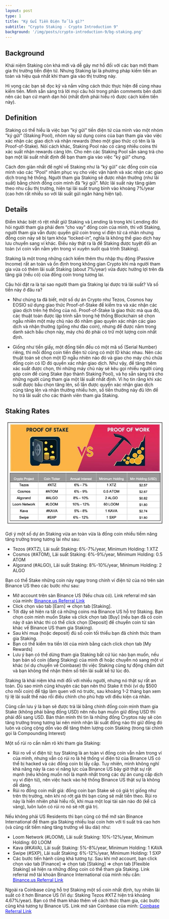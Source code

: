 ```yaml
---
layout: post
type: 1
title: "Ký Gửi Tiền Điện Tử là gì?"
subtitle: "Crypto Staking - Crypto Introduction 9"
background: '/img/posts/crypto-introduction-9/bg-staking.png'
---
```


## Background

Khái niệm Staking còn khá mới và dễ gây mơ hồ đối với các bạn mới tham gia thị trường tiền điện tử. Nhưng Staking lại là phương pháp kiếm tiền an toàn và hiệu quả nhất khi tham gia vào thị trường này.

Hi vọng các bạn sẽ đọc kỹ và nắm vững cách thức thực hiện để cùng nhau kiếm tiền. Mình sẵn sàng trả lời mọi câu hỏi trong phần comments bên dưới nên các bạn cứ mạnh dạn hỏi (nhất định phải hiểu rõ được cách kiếm tiền này).

## Definition

Staking có thể hiểu là việc bạn "ký gửi" tiền điện tử của mình vào một nhóm "ký gửi" (Staking Pool), nhóm này sử dụng coins của bạn tham gia vào việc xác nhận các giao dịch và nhận rewards (theo một giao thức có tên là là Proof-of-Stake). Nói cách khác, Staking Pool nào có càng nhiều coins thì xác suất nhận rewards càng lớn. Cho nên các Staking Pool sẵn sàng trả cho bạn một lãi suất nhất định để bạn tham gia vào việc "ký gửi" chung.

Cách đơn giản nhất để nghĩ về Staking như là “ký gửi” các đồng coin của mình vào các “Pool" nhằm phục vụ cho việc vận hành và xác nhận các giao dịch trong hệ thống. Người tham gia Staking sẽ được nhận thưởng (như lãi suất) bằng chính đồng coin mình đã “ký gửi”. Mức lãi suất này tăng giảm theo nhu cầu thị trường, hiện tại lãi suất trung bình vào khoảng 7%/year (cao hơn rất nhiều so với lãi suất gửi ngân hàng hiện tại).

## Details

Điểm khác biệt rõ rệt nhất giữ Staking và Lending là trong khi Lending đòi hỏi người tham gia phải đem “cho vay" đồng coin của mình, thì với Staking, người tham gia vẫn được quyền giữ coin trong ví điện tử cá nhân nhưng đồng coin này sẽ bị tạm khóa “locked-in”, nghĩa là không thể giao dịch hay lưu chuyển sang ví khác. Điều này thật ra là để Staking được tuyệt đối an toàn (vì coin vẫn nằm yên trong ví xuyên suốt quá trình Staking).

Staking là một trong những cách kiếm thêm thu nhập thụ động (Passive Income) rất an toàn và ổn định trong không gian Crypto khi mà người tham gia vừa có thêm lãi suất Staking (about 7%/year) vừa được hưởng lợi trên đà tăng giá (nếu có) của đồng coin trong tương lai.

Câu hỏi đặt ra là tại sao người tham gia Staking lại được trả lãi suất? Và số tiền này ở đâu ra?

- Như chúng ta đã biết, một số dự án Crypto như Tezos, Cosmos hay EOSIO sử dụng giao thức Proof-of-Stake để kiểm tra và xác nhận các giao dịch trên hệ thống của nó. Proof-of-Stake là giao thức mà qua đó, các thuật toán được lập trình sẵn trong hệ thống Blockchain sẽ chọn ngẫu nhiên một máy chủ nào đó nhằm giao quyền xác nhận các giao dịch và nhận thưởng (giống như đào coin), nhưng để được nằm trong danh sách bầu chọn này, máy chủ đó phải có trữ một lượng coin nhất định.

- Giống như tiền giấy, một đồng tiền đều có một mã số (Serial Number) riêng, thì mỗi đồng coin tiền điện tử cũng có một ID khác nhau. Nên các thuật toán sẽ chọn một ID ngẫu nhiên nào đó và giao cho máy chủ chứa đồng coin có ID đó quyền xác nhận giao dịch. Như vậy, để tăng thêm xác suất được chọn, thì những máy chủ này sẽ kêu gọi nhiều người cùng góp coin để cùng Stake (tạo thành Staking Pool), và họ sẵn sàng trả cho những người cùng tham gia một lãi suất nhất định. Vì họ tin rằng khi xác suất được bầu chọn tăng lên, số lần được quyền xác nhận giao dịch cũng tăng lên và nhận thưởng nhiều hơn, số tiền thưởng này đủ lớn để họ trả lãi suất cho các thành viên tham gia Staking.

## Staking Rates
![crypto-introduction-9](/img/posts/crypto-introduction-9/info-staking.png)

Gợi ý một số dự án Staking vừa an toàn vừa là đồng coin nhiều tiềm năng tăng trưởng trong tương lai như sau:

- Tezos (#XTZ), Lãi suất Staking: 6%-7%/year, Minimum Holding: 1 XTZ
- Cosmos (#ATOM), Lãi suất Staking: 6%-9%/year, Minimum Holding: 0.5 ATOM
- Algorand (#ALGO), Lãi suất Staking: 8%-10%/year, Minimum Holding: 2 ALGO

Bạn có thể Stake những coin này ngay trong chính ví điện tử của nó trên sàn Binance US theo các bước như sau:
- Mở account trên sàn Binance US (Nếu chưa có). Link referral mở sàn của mình: [<span style="color:blue"> Binance.us Referral Link</span>](https://accounts.binance.us/en/register?ref=35337845)
- Click chọn vào tab [Earn] => chọn tab [Staking].
- Tới đây sẽ hiện ra tất cả những coins mà Binance US hỗ trợ Staking. Bạn chọn coin mình muốn Stake và click chọn tab [Buy] (nếu bạn đã có coin này ở sàn khác thì có thể click chọn [Deposit] để chuyển coin từ sàn khác về Binance US tham gia Staking).
- Sau khi mua (hoặc deposit) đủ số coin tối thiểu bạn đã chính thức tham gia Staking.
- Bạn có thể kiểm tra tiền lời của mình bằng cách click chọn tab [My Rewards]
- Lưu ý bạn có thể dừng tham gia Staking bất cứ lúc nào bạn muốn, nếu bạn bán số coin (đang Staking) của mình đi hoặc chuyển nó sang một ví khác (ví dụ chuyển về Coinbase) thì việc Staking cũng tự động chấm dứt và bạn không thể nhận thêm số tiền lãi suất kể từ lúc đó.

Staking là khái niệm khá mới đối với nhiều người, nhưng nó thật sự rất an toàn. Dù sao mình cũng khuyên các bạn nên thử Stake ít thôi (ví dụ $500 cho mỗi coin) để tập làm quen với nó trước, sau khoảng 1-2 tháng bạn xem tỷ lệ lãi suất thế nào rồi điều chỉnh cho phù hợp với điều kiện cá nhân.

Cũng cần lưu ý là bạn sẽ được trả lãi bằng chính đồng coin mình tham gia Stake (không phải bằng đồng USD) nên nếu bạn muốn giữ đồng USD thì phải đổi sang USD. Bản thân mình thì tin là những đồng Cryptos này sẽ còn tăng trưởng trong tương lai nên mình nhận lãi suất đồng nào thì giữ đồng đó luôn và cũng cộng dồn vào để tăng thêm lượng coin Staking (trong tài chính gọi là Compounding Interest)

Một số rủi ro cần nắm rõ khi tham gia Staking:
- Rủi ro về ví điện tử: tuy Staking là an toàn vì đồng coin vẫn nằm trong ví của mình, nhưng vẫn có rủi ro là hệ thống ví điện tử của Binance US có thể bị hacked và các đồng coin bị lấy cắp. Tuy nhiên, mình không nghĩ khả năng này là cao vì năng lực của Binance US bây giờ thật sự rất mạnh (nếu không muốn nói là mạnh nhất trong các dự án cung cấp dịch vụ ví điện tử), nên việc hack vào hệ thống Binance US thật sự là không dễ dàng.
- Rủi ro đồng coin mất giá: đồng coin bạn Stake sẽ có giá trị giống như trên thị trường, nên khi nó rớt giá thì bạn cũng sẽ mất tiền theo. Rủi ro này là hiển nhiên phải hiểu rồi, khi mua một loại tài sản nào đó (kể cả vàng), luôn luôn có rủi ro nó sẽ rớt giá trị.

Nếu không phải US Residents thì bạn cũng có thể mở sàn Binance International để tham gia Staking nhiều loại coin hơn với tỉ suất trả cao hơn (và cũng rất tiềm năng tăng trưởng về lâu dài) như:
- Loom Network (#LOOM), Lãi suất Staking: 10%-12%/year, Minimum Holding: 60 LOOM
- Kava (#KAVA), Lãi suất Staking: 5%-8%/year, Minimum Holding: 1 KAVA
- Swipe (#SXP), Lãi suất Staking: 6%-12%/year, Minimum Holding: 1 SXP
- Các bước tiến hành cũng khá tương tự. Sau khi mở account, bạn click chọn vào tab [Finance] => chọn tab [Staking] => chọn tab [Flexible Staking] sẽ hiện ra những đồng coin có thể tham gia Staking. Link referral mở tài khoản Binance International của mình nếu cần: [<span style="color:blue"> Binance.us Referral Link</span>](https://accounts.binance.us/en/register?ref=35337845)

Ngoài ra Coinbase cũng hỗ trợ Staking một số coin nhất định, tuy nhiên lãi suất có ít hơn Binance US (Ví dụ: Staking Tezos #XTZ hiện trả khoảng 4.67%/year). Bạn có thể tham khảo thêm về cách thức tham gia, các bước cũng khá tương tự Binance US. Link mở sàn Coinbase của mình: [<span style="color:blue"> Coinbase Referral Link</span>](https://www.coinbase.com/join/nguyen_qig) 